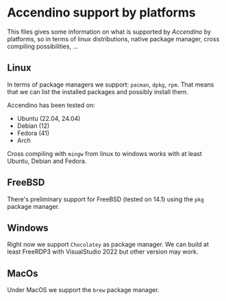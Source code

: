 # Accendino support by platforms

This files gives some information on what is supported by _Accendino_ by platforms, so in terms of
linux distributions, native package manager, cross compiling possibilities, ...

## Linux

In terms of package managers we support: `pacman`, `dpkg`, `rpm`. That means that we can list the installed
packages and possibly install them.

Accendino has been tested on:
* Ubuntu (22.04, 24.04)
* Debian (12)
* Fedora (41)
* Arch

Cross compiling with `mingw` from linux to windows works with at least Ubuntu, Debian and Fedora.

## FreeBSD

There's preliminary support for FreeBSD (tested on 14.1) using the `pkg` package manager.

## Windows

Right now we support `Chocolatey` as package manager. We can build at least FreeRDP3 with VisualStudio 2022 but
other version may work.

## MacOs

Under MacOS we support the `brew` package manager.
